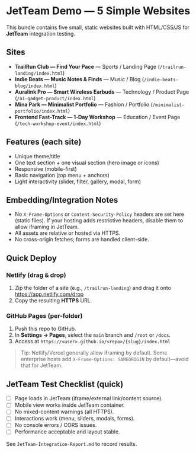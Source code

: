 # JetTeam Demo — 5 Simple Websites

This bundle contains five small, static websites built with HTML/CSS/JS for **JetTeam** integration testing.

## Sites

- **TrailRun Club — Find Your Pace** — Sports / Landing Page (`/trailrun-landing/index.html`)
- **Indie Beats — Music Notes & Finds** — Music / Blog (`/indie-beats-blog/index.html`)
- **Auralink Pro — Smart Wireless Earbuds** — Technology / Product Page (`/ai-gadget-product/index.html`)
- **Mina Park — Minimalist Portfolio** — Fashion / Portfolio (`/minimalist-portfolio/index.html`)
- **Frontend Fast-Track — 1‑Day Workshop** — Education / Event Page (`/tech-workshop-event/index.html`)

## Features (each site)

- Unique theme/title
- One text section + one visual section (hero image or icons)
- Responsive (mobile-first)
- Basic navigation (top menu + anchors)
- Light interactivity (slider, filter, gallery, modal, form)

## Embedding/Integration Notes

- No `X-Frame-Options` or `Content-Security-Policy` headers are set here (static files). If your hosting adds restrictive headers, disable them to allow iframing in JetTeam.
- All assets are relative or hosted via HTTPS.
- No cross-origin fetches; forms are handled client-side.

## Quick Deploy

### Netlify (drag & drop)

1. Zip the folder of a site (e.g., `/trailrun-landing`) and drag it onto https://app.netlify.com/drop
2. Copy the resulting **HTTPS** URL.

### GitHub Pages (per-folder)

1. Push this repo to GitHub.
2. In **Settings → Pages**, select the `main` branch and `/root` or `/docs`.
3. Access at `https://<user>.github.io/<repo>/{slug}/index.html`

> Tip: Netlify/Vercel generally allow iframing by default. Some enterprise hosts add `X-Frame-Options: SAMEORIGIN` by default—avoid that for JetTeam.

## JetTeam Test Checklist (quick)

- [ ] Page loads in JetTeam (iframe/external link/content source).
- [ ] Mobile view works inside JetTeam container.
- [ ] No mixed-content warnings (all HTTPS).
- [ ] Interactions work (menu, sliders, modals, forms).
- [ ] No console errors / CORS issues.
- [ ] Performance acceptable and layout stable.

See `JetTeam-Integration-Report.md` to record results.
